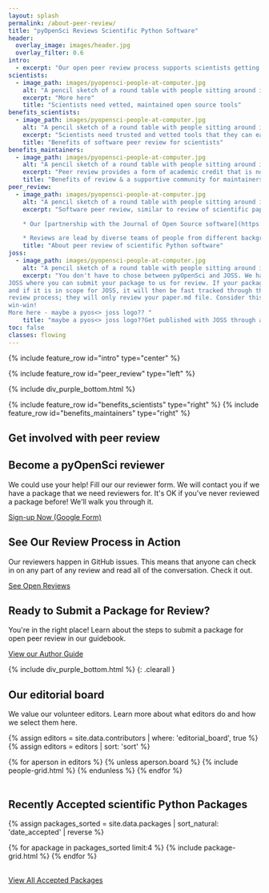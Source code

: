 ```yaml
---
layout: splash
permalink: /about-peer-review/
title: "pyOpenSci Reviews Scientific Python Software"
header:
  overlay_image: images/header.jpg
  overlay_filter: 0.6
intro:
  - excerpt: "Our open peer review process supports scientists getting credit and support for the work invested in developing scientific Python tools. It also supports scientists finding vetted and maintainer software to drive their open science workflows."
scientists:
  - image_path: images/pyopensci-people-at-computer.jpg
    alt: "A pencil sketch of a round table with people sitting around it from different backgrounds working on laptops and also writing together."
    excerpt: "More here"
    title: "Scientists need vetted, maintained open source tools"
benefits_scientists:
  - image_path: images/pyopensci-people-at-computer.jpg
    alt: "A pencil sketch of a round table with people sitting around it from different backgrounds working on laptops and also writing together."
    excerpt: "Scientists need trusted and vetted tools that they can easily use to support their open science workflows. Over time and through our [partnerships with domain specific communities](partners.html) our catalog of tools that scientists can trust will grow. "
    title: "Benefits of software peer review for scientists"
benefits_maintainers:
  - image_path: images/pyopensci-people-at-computer.jpg
    alt: "A pencil sketch of a round table with people sitting around it from different backgrounds working on laptops and also writing together."
    excerpt: "Peer review provides a form of academic credit that is nor currently available to scientists developing software. Further, navigating the Python packaging ecosystem can be challenging, even for seasoned Pythonistas. Our diverse community supports scientific package maintainers in their efforts to develop and build robust software."
    title: "Benefits of review & a supportive community for maintainers"
peer_review:
  - image_path: images/pyopensci-people-at-computer.jpg
    alt: "A pencil sketch of a round table with people sitting around it from different backgrounds working on laptops and also writing together."
    excerpt: "Software peer review, similar to review of scientific papers is a process where scientists vet software code, documentation and infrastructure. pyOpenSci leads an [open peer review process](https://www.pyopensci.org/software-peer-review/our-process/how-review-works.html) run by a community of dedicated volunteers. Reviews are supportive and fully transparent with the shared goal of improving the quality, usability and maintainability of the software that is driving open science.

    * Our [partnership with the Journal of Open Source software](https://www.pyopensci.org/software-peer-review/partners/joss.html) further allows scientists to get academic credit for their work through a cross-ref enabled DOI.

    * Reviews are lead by diverse teams of people from different backgrounds to enhance the their quality."
    title: "About peer review of scientific Python software"
joss:
  - image_path: images/pyopensci-people-at-computer.jpg
    alt: "A pencil sketch of a round table with people sitting around it from different backgrounds working on laptops and also writing together."
    excerpt: "You don't have to chose between pyOpenSci and JOSS. We have a collaboration with
JOSS where you can submit your package to us for review. If your package is accepted
and if it is in scope for JOSS, it will then be fast tracked through their
review process; they will only review your paper.md file. Consider this a
win-win!
More here - maybe a pyos<> joss logo?? "
    title: "maybe a pyos<> joss logo??Get published with JOSS through a pyOpenSci review"
toc: false
classes: flowing
---
```


{% include feature_row id="intro" type="center" %}


<div class="pyos-section purple">
<div class="content" markdown="1">

{% include feature_row id="peer_review" type="left" %}


</div>
</div>

{% include div_purple_bottom.html  %}


<div class="pyos-section" markdown="1">
<div class="content" markdown="1">

{% include feature_row id="benefits_scientists" type="right" %}
{% include feature_row id="benefits_maintainers" type="right" %}


</div>
</div>

<!-- {% include div_purple_top.html  %} -->

<div class="pyos-section purple">
<div class="content" markdown="1">


<!--TODO: Make this section a template -->

<div class="content">
<h2>Get involved with peer review</h2>
<div class="feature__wrapper">
  <div class="feature__item">
    <div class="archive__item cards">
      <div class="archive__item-body">
          <h2 class="archive__item-title">Become a pyOpenSci reviewer</h2>
          <div class="archive__item-excerpt">
            <p>We could use your help! Fill our our reviewer form. We will
            contact you if we have a package that we need reviewers for.
            It's OK if you've never reviewed a package before! We'll walk you
            through it. </p>
          </div>
          <p><a href="https://forms.gle/GHfxvmS47nQFDcBM6" class="btn btn--inverse"><i class="fas fa-angle-right"></i>
            Sign-up Now (Google Form) </a></p>
      </div>
    </div>
  </div>

  <div class="feature__item">
    <div class="archive__item cards">
      <div class="archive__item-body">
          <h2 class="archive__item-title">See Our Review Process in Action</h2>
          <div class="archive__item-excerpt">
            <p>Our reviewers happen in GitHub issues. This means that anyone can
            check in on any part of any review and read all of the conversation.
            Check it out.</p>
          </div>
          <p><a href="https://github.com/pyOpenSci/software-review/issues" class="btn btn--inverse"><i class="fas fa-angle-right"></i> See Open Reviews </a></p>
      </div>
    </div>
  </div>

  <div class="feature__item ">
    <div class="archive__item cards">
      <div class="archive__item-body">
          <h2 class="archive__item-title">Ready to Submit a Package for Review?</h2>
          <div class="archive__item-excerpt">
            <p>You're in the right place! Learn about the steps to submit a package
            for open peer review in our guidebook. </p>
          </div>
          <p><a href="https://www.pyopensci.org/software-peer-review/how-to/author-guide.html" class="btn btn--inverse"><i class="fas fa-angle-right"></i> View our Author Guide </a></p>
      </div>
    </div>
  </div>
</div>
</div>
<!-- END template TODO -->

<!-- {% include feature_row id="joss" type="right" %} -->


</div>
</div>

{% include div_purple_bottom.html  %}
{: .clearall }

<div class="content" markdown="1">

## Our editorial board

We value our volunteer editors. Learn more about what editors do and how we
select them here.

{% assign editors = site.data.contributors | where: 'editorial_board', true  %}
{% assign editors = editors | sort: 'sort'  %}

<div class="grid clean">
{% for aperson in editors %}
{% unless aperson.board %}
    {% include people-grid.html  %}
 {% endunless %}
{% endfor %}
</div>

<br clear="both">
</div>
<div class="wide__p_text" markdown="1">





<!-- ### Who can submit a package?

pyOpenSci packages are community developed, submitted and reviewed. Anyone is
welcome to submit a package to pyOpenSci to be reviewed. Once the package is reviewed,
and accepted, pyOpenSci will promote it as a peer-reviewed tool for science! -->

</div>


<div class="content">
<div class="feature__wrapper">
<h2> Recently Accepted scientific Python Packages</h2>

{% assign packages_sorted = site.data.packages | sort_natural: 'date_accepted' | reverse %}

<div class="grid">
  {% for apackage in packages_sorted limit:4 %}
    {% include package-grid.html %}
  {% endfor %}
</div>

<br clear="both">

<a href="/python-packages/" class="btn btn--info">View All Accepted Packages <i class="fa fa-4 fa-arrow-circle-right" aria-hidden="true"></i></a>

</div>

</div>








<!--
<div class="notice" markdown="1">
## What's the difference between pyOpenSci and JOSS?

> You don't have to chose between pyOpenSci and JOSS; You can submit your package to both.

pyOpenSci and [the Journal of Open Source Software (JOSS)](https://joss.theoj.org/)
are complementary, partner organizations; and you don't have to chose one or the
other! After a package to pyOpenSci has been reviewed and accepted by pyOpenSci
you can chose to also register it with JOSS. JOSS has [more limited scope](https://joss.readthedocs.io/en/latest/review_criteria.html)  of the
for packages that it will review. For instance while pyOpenSci will review and
accept API wrappers, JOSS won't.

If your package is accepted by pyOpenSci and in scope for JOSS, JOSS will fast
track your package through their process given it was already reviewed by us.
Once accepted by JOSS, you now have both a pyOpenSci acceptance and one by JOSS.
Joss will then give you a cross-ref supported DOI for citation.

### Why Two Review Processes JOSS and pyOpenSci?

the pyOpenSci review process is different from that of JOSS in a few ways:
* pyOpenSci is specific to the Python community and thus will enforce community specific python specific standards.
* pyOpenSci places heavy emphasis on documentation and usability in our reviews and associated standardization of both.
* pyOpenSci builds community around and visibility for it's tools.
* pyOpenSci supports long term tool maintenance.


JOSS reviews are [more limited in scope](https://joss.readthedocs.io/en/latest/review_criteria.html) compared to pyOpenSci and the
[submission criteria](https://joss.readthedocs.io/en/latest/review_criteria.html)
are, in places, less stringent than those of pyOpenSci.
</div>

-->


<!--
## Benefits of peer review of scientific Python software?

Peer review of Python scientific software addresses several challenges in the open science and
open source communities:

* Peer review gives scientists credit for the important work they are doing to support open science
* Peer review improves the quality and usability of scientific Python packages making them easier for scientists to use and maintain
* Peer review makes it easier for scientists to find trusted tools to support their workflows
4. ** Long Term Maintenance in support of open science:** Scientists need to trust the tools that they are using in their open science workflow development. So what happens when a popular scientific tool's maintainer needs to step down from their critical open source work?

Once a package is reviewed by pyOpenSci we will keep in touch with the maintainer to ensure continued maintenance of the tool. If a maintainer needs to step down, we will try to find someone new to take over, or sunset the tool as needed.
5. **Community:** At the core of peer review is community around the tools that scientists need to process their data. -->
